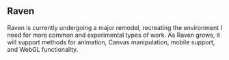 ## Raven ##
Raven is currently undergoing a major remodel, recreating the environment I need for more common and experimental types of work. As Raven grows, it will support methods for animation, Canvas manipulation, mobile support, and WebGL functionality.
